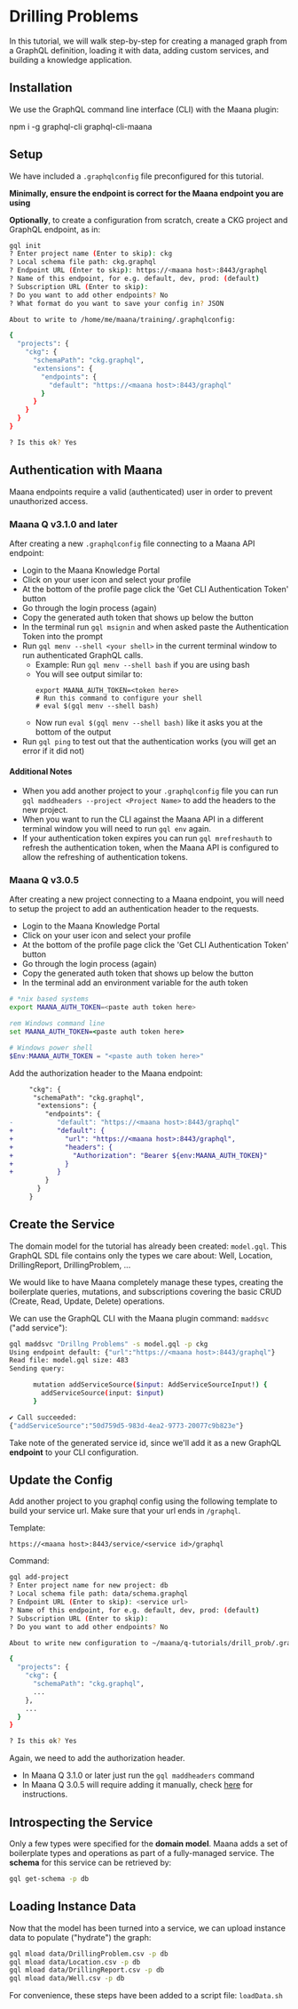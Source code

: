 # Drilling Problems

In this tutorial, we will walk step-by-step for creating a managed graph from a GraphQL definition, loading it with data, adding custom services, and building a knowledge application.

## Installation

We use the GraphQL command line interface (CLI) with the Maana plugin:

npm i -g graphql-cli graphql-cli-maana

## Setup

We have included a `.graphqlconfig` file preconfigured for this tutorial.

**Minimally, ensure the endpoint is correct for the Maana endpoint you are using**

**Optionally**, to create a configuration from scratch, create a CKG project and GraphQL endpoint, as in:

```bash
gql init
? Enter project name (Enter to skip): ckg
? Local schema file path: ckg.graphql
? Endpoint URL (Enter to skip): https://<maana host>:8443/graphql
? Name of this endpoint, for e.g. default, dev, prod: (default)
? Subscription URL (Enter to skip):
? Do you want to add other endpoints? No
? What format do you want to save your config in? JSON

About to write to /home/me/maana/training/.graphqlconfig:

{
  "projects": {
    "ckg": {
      "schemaPath": "ckg.graphql",
      "extensions": {
        "endpoints": {
          "default": "https://<maana host>:8443/graphql"
        }
      }
    }
  }
}

? Is this ok? Yes
```

## Authentication with Maana

Maana endpoints require a valid (authenticated) user in order to prevent unauthorized access.

### <a name="v3.1.0"></a>Maana Q v3.1.0 and later

After creating a new `.graphqlconfig` file connecting to a Maana API endpoint:
* Login to the Maana Knowledge Portal
* Click on your user icon and select your profile
* At the bottom of the profile page click the 'Get CLI Authentication Token' button
* Go through the login process (again)
* Copy the generated auth token that shows up below the button
* In the terminal run `gql msignin` and when asked paste the Authentication Token into the prompt
* Run `gql menv --shell <your shell>` in the current terminal window to run authenticated GraphQL calls.
  - Example: Run `gql menv --shell bash` if you are using bash
  - You will see output similar to:
    ```
    export MAANA_AUTH_TOKEN=<token here>
    # Run this command to configure your shell
    # eval $(gql menv --shell bash)
    ```
  - Now run `eval $(gql menv --shell bash)` like it asks you at the bottom of the output
* Run `gql ping` to test out that the authentication works (you will get an error if it did not)

#### Additional Notes

* When you add another project to your `.graphqlconfig` file you can run `gql maddheaders --project <Project Name>` to add the headers to the new project.
* When you want to run the CLI against the Maana API in a different terminal window you will need to run `gql env` again.
* If your authentication token expires you can run `gql mrefreshauth` to refresh the authentication token, when the Maana API is configured to allow the refreshing of authentication tokens.

### <a name="v3.0.5"></a>Maana Q v3.0.5

After creating a new project connecting to a Maana endpoint, you will need to setup the project to add an authentication header to the requests.

* Login to the Maana Knowledge Portal
* Click on your user icon and select your profile
* At the bottom of the profile page click the 'Get CLI Authentication Token' button
* Go through the login process (again)
* Copy the generated auth token that shows up below the button
* In the terminal add an environment variable for the auth token

```sh
# *nix based systems
export MAANA_AUTH_TOKEN=<paste auth token here>
```

```bat
rem Windows command line
set MAANA_AUTH_TOKEN=<paste auth token here>
```

```ps1
# Windows power shell
$Env:MAANA_AUTH_TOKEN = "<paste auth token here>"
```

Add the authorization header to the Maana endpoint:

```diff
     "ckg": {
      "schemaPath": "ckg.graphql",
       "extensions": {
         "endpoints": {
-           "default": "https://<maana host>:8443/graphql"
+           "default": {
+             "url": "https://<maana host>:8443/graphql",
+             "headers": {
+               "Authorization": "Bearer ${env:MAANA_AUTH_TOKEN}"
+             }
+           }
         }
       }
     }
```

## Create the Service

The domain model for the tutorial has already been created: `model.gql`. This GraphQL SDL file contains only the types we care about: Well, Location, DrillingReport, DrillingProblem, ...

We would like to have Maana completely manage these types, creating the boilerplate queries, mutations, and subscriptions covering the basic CRUD (Create, Read, Update, Delete) operations.

We can use the GraphQL CLI with the Maana plugin command: `maddsvc` ("add service"):

```bash
gql maddsvc "Drillng Problems" -s model.gql -p ckg
Using endpoint default: {"url":"https://<maana host>:8443/graphql"}
Read file: model.gql size: 483
Sending query:

      mutation addServiceSource($input: AddServiceSourceInput!) {
        addServiceSource(input: $input)
      }

✔ Call succeeded:
{"addServiceSource":"50d759d5-983d-4ea2-9773-20077c9b823e"}
```

Take note of the generated service id, since we&#39;ll add it as a new GraphQL **endpoint** to your CLI configuration.

## Update the Config

Add another project to you graphql config using the following template to build your service url. Make sure that your url ends in `/graphql`.

Template:
```
https://<maana host>:8443/service/<service id>/graphql
```

Command:
```bash
gql add-project
? Enter project name for new project: db
? Local schema file path: data/schema.graphql
? Endpoint URL (Enter to skip): <service url>
? Name of this endpoint, for e.g. default, dev, prod: (default)
? Subscription URL (Enter to skip):
? Do you want to add other endpoints? No

About to write new configuration to ~/maana/q-tutorials/drill_prob/.graphqlconfig:

{
  "projects": {
    "ckg": {
      "schemaPath": "ckg.graphql",
      ...
    },
    ...
  }
}

? Is this ok? Yes
```

Again, we need to add the authorization header.
* In Maana Q 3.1.0 or later just run the `gql maddheaders` command
* In Maana Q 3.0.5 will require adding it manually, check [here](#v3.0.5) for instructions.

## Introspecting the Service

Only a few types were specified for the **domain model**. Maana adds a set of boilerplate types and operations as part of a fully-managed service. The **schema** for this service can be retrieved by:

```bash
gql get-schema -p db
```

## Loading Instance Data

Now that the model has been turned into a service, we can upload instance data to populate ("hydrate") the graph:

```bash
gql mload data/DrillingProblem.csv -p db
gql mload data/Location.csv -p db
gql mload data/DrillingReport.csv -p db
gql mload data/Well.csv -p db
```

For convenience, these steps have been added to a script file: `loadData.sh`

